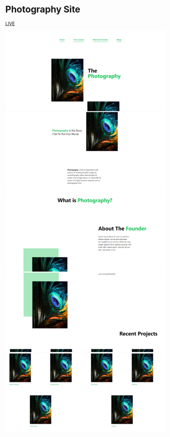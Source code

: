 # Photography Site

[LIVE](https://shinelatheef.github.io/Project3-Photography/)

![ss1](./Images/Screenshot%20(78).png)
![ss1](./Images/Screenshot%20(79).png)
![ss1](./Images/Screenshot%20(80).png)
![ss1](./Images/Screenshot%20(81).png)
![ss1](./Images/Screenshot%20(82).png)